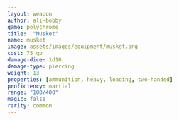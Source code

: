 ```yaml
---
layout: weapon
author: ali-bobby
game: polychrome
title:  "Musket"
name: musket
image: assets/images/equipment/musket.png
cost: 75 gp
damage-dice: 1d10
damage-type: piercing
weight: 13
properties: [ammunition, heavy, loading, two-handed]
proficiency: martial
range: "100/400"
magic: false
rarity: common
---
```


